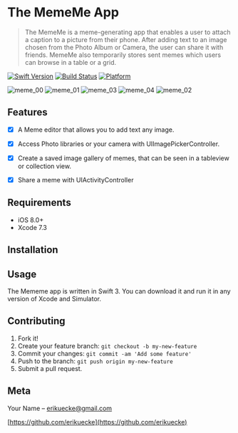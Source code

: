 # The MemeMe App
> The MemeMe is a meme-generating app that enables a user to attach a caption to a picture from their phone. After adding text to an image chosen from the Photo Album or Camera, the user can share it with friends. MemeMe also temporarily stores sent memes which users can browse in a table or a grid.

[![Swift Version][swift-image]][swift-url]
[![Build Status][travis-image]][travis-url] 
[![Platform](https://img.shields.io/cocoapods/p/LFAlertController.svg?style=flat)](http://cocoapods.org/pods/LFAlertController)



![meme_00](https://user-images.githubusercontent.com/17869297/30345920-0c81544a-97d5-11e7-8a51-826a9778e38a.jpg)
![meme_01](https://user-images.githubusercontent.com/17869297/30345922-0c85cd36-97d5-11e7-8f67-c42e4d31c06b.jpg)
![meme_03](https://user-images.githubusercontent.com/17869297/30345924-0c872f0a-97d5-11e7-9726-a93cc64eefea.jpg)
![meme_04](https://user-images.githubusercontent.com/17869297/30345921-0c82fc32-97d5-11e7-9b7d-0f02840b82a8.jpg)
![meme_02](https://user-images.githubusercontent.com/17869297/30345923-0c868ff0-97d5-11e7-99d2-81c583d640f8.jpg)

## Features

- [x] A Meme editor that allows you to add text any image.
- [x] Access Photo libraries or your camera with UIImagePickerController.
- [x] Create a saved image gallery of memes, that can be seen in a tableview or collection view.
- [x] Share a meme with UIActivityController


## Requirements

- iOS 8.0+
- Xcode 7.3

## Installation

## Usage
The Mememe app is written in Swift 3. You can download it and run it in any version of Xcode and Simulator.

## Contributing
1. Fork it!
2. Create your feature branch: `git checkout -b my-new-feature`
3. Commit your changes: `git commit -am 'Add some feature'`
4. Push to the branch: `git push origin my-new-feature`
5. Submit a pull request.

## Meta

Your Name – erikuecke@gmail.com

[https://github.com/erikuecke](https://github.com/erikuecke)

[swift-image]:https://img.shields.io/badge/swift-3.0-orange.svg
[swift-url]: https://swift.org/

[travis-image]: https://img.shields.io/travis/dbader/node-datadog-metrics/master.svg?style=flat-square
[travis-url]: https://travis-ci.org/dbader/node-datadog-metrics
<!-- [codebeat-image]: https://codebeat.co/badges/c19b47ea-2f9d-45df-8458-b2d952fe9dad
[codebeat-url]: https://codebeat.co/projects/github-com-vsouza-awesomeios-com -->